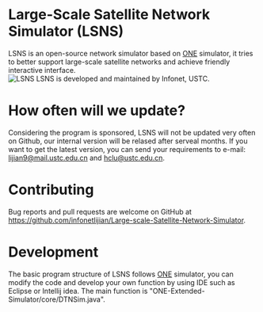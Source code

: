# Large-Scale Satellite Network Simulator (LSNS)

LSNS is an open-source network simulator based on [ONE][1] simulator, it tries to better support large-scale satellite networks and achieve friendly interactive interface.   
![LSNS](https://github.com/infonetlijian/ONE-Extended-Simulator/raw/gh-pages/images/icon.png)
LSNS is developed and maintained by Infonet, USTC.
# How often will we update?

Considering the program is sponsored, LSNS will not be updated very often on Github, our internal version will be relased after serveal months. If you want to get the latest version, you can send your requirements to e-mail: lijian9@mail.ustc.edu.cn and hclu@ustc.edu.cn.

# Contributing

Bug reports and pull requests are welcome on GitHub at https://github.com/infonetlijian/Large-scale-Satellite-Network-Simulator.

# Development

The basic program structure of LSNS follows [ONE][1] simulator, you can  modify the code and develop your own function by using IDE such as Eclipse or Intellij idea. The main function is "ONE-Extended-Simulator/core/DTNSim.java".

[1]: https://akeranen.github.io/the-one/
